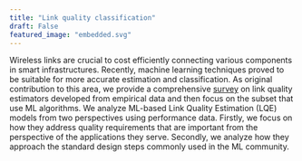 ```yaml
---
title: "Link quality classification"
draft: False
featured_image: "embedded.svg"
---
```


Wireless links are crucial to cost efficiently connecting various components in smart infrastructures. Recently, machine learning techniques proved to be suitable for more accurate estimation and classification. As original contribution to this area, we provide a comprehensive [survey](https://ieeexplore.ieee.org/stamp/stamp.jsp?arnumber=9333616) on link quality estimators developed from empirical data and then focus on the subset that use ML algorithms. We analyze ML-based Link Quality Estimation (LQE) models from two perspectives using performance data. Firstly, we focus on how they address quality requirements that are important from the perspective of the applications they serve. Secondly, we analyze how they approach the standard design steps commonly used in the ML community.
